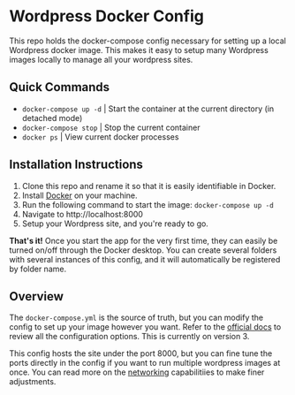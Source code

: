 
# Wordpress Docker Config
This repo holds the docker-compose config necessary for setting up a local Wordpress docker image. This makes it easy to setup many Wordpress images locally to manage all your wordpress sites.

## Quick Commands

- `docker-compose up -d` | Start the container at the current directory (in detached mode)
- `docker-compose stop` | Stop the current container
- `docker ps` | View current docker processes

## Installation Instructions

1. Clone this repo and rename it so that it is easily identifiable in Docker.
2. Install [Docker](https://www.docker.com/) on your machine.
3. Run the following command to start the image: `docker-compose up -d`
4. Navigate to http://localhost:8000
5. Setup your Wordpress site, and you're ready to go.

**That's it!**
Once you start the app for the very first time, they can easily be turned on/off through the Docker desktop. You can create several folders with several instances of this config, and it will automatically be registered by folder name.

## Overview
The `docker-compose.yml` is the source of truth, but you can modify the config to set up your image however you want. Refer to the [official docs](https://docs.docker.com/compose/compose-file/) to review all the configuration options. This is currently on version 3.

This config hosts the site under the port 8000, but you can fine tune the ports directly in the config if you want to run multiple wordpress images at once. You can read more on the [networking](https://docs.docker.com/network/) capabilitiies to make finer adjustments.

